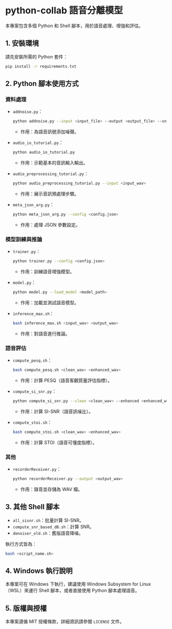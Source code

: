 # python-collab 語音分離模型

本專案包含多個 Python 和 Shell 腳本，用於語音處理、增強和評估。

## 1. 安裝環境

請先安裝所需的 Python 套件：
```sh
pip install -r requirements.txt
```

## 2. Python 腳本使用方式

### 資料處理
- `addnoise.py`：
  ```sh
  python addnoise.py --input <input_file> --output <output_file> --snr <snr_value>
  ```
  - 作用：為語音訊號添加噪聲。

- `audio_io_tutorial.py`：
  ```sh
  python audio_io_tutorial.py
  ```
  - 作用：示範基本的音訊輸入輸出。

- `audio_preprocessing_tutorial.py`：
  ```sh
  python audio_preprocessing_tutorial.py --input <input_wav>
  ```
  - 作用：展示音訊預處理步驟。

- `meta_json_arg.py`：
  ```sh
  python meta_json_arg.py --config <config.json>
  ```
  - 作用：處理 JSON 參數設定。

### 模型訓練與推論
- `trainer.py`：
  ```sh
  python trainer.py --config <config.json>
  ```
  - 作用：訓練語音增強模型。

- `model.py`：
  ```sh
  python model.py --load_model <model_path>
  ```
  - 作用：加載並測試語音模型。

- `inference_max.sh`：
  ```sh
  bash inference_max.sh <input_wav> <output_wav>
  ```
  - 作用：對語音進行推論。

### 語音評估
- `compute_pesq.sh`：
  ```sh
  bash compute_pesq.sh <clean_wav> <enhanced_wav>
  ```
  - 作用：計算 PESQ（語音客觀質量評估指標）。

- `compute_si_snr.py`：
  ```sh
  python compute_si_snr.py --clean <clean_wav> --enhanced <enhanced_wav>
  ```
  - 作用：計算 SI-SNR（語音訊噪比）。

- `compute_stoi.sh`：
  ```sh
  bash compute_stoi.sh <clean_wav> <enhanced_wav>
  ```
  - 作用：計算 STOI（語音可懂度指標）。

### 其他
- `recorderReceiver.py`：
  ```sh
  python recorderReceiver.py --output <output_wav>
  ```
  - 作用：錄音並存儲為 WAV 檔。

## 3. 其他 Shell 腳本

- `all_sisnr.sh`：批量計算 SI-SNR。
- `compute_snr_based_dB.sh`：計算 SNR。
- `denoiser_old.sh`：舊版語音降噪。

執行方式皆為：
```sh
bash <script_name.sh>
```

## 4. Windows 執行說明

本專案可在 Windows 下執行，建議使用 Windows Subsystem for Linux（WSL）來運行 Shell 腳本，或者直接使用 Python 腳本處理語音。

## 5. 版權與授權

本專案遵循 MIT 授權條款，詳細資訊請參閱 `LICENSE` 文件。


